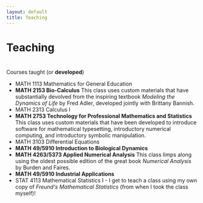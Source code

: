 ```yaml
---
layout: default
title: Teaching
---
```

# Teaching
# 
Courses taught (or **developed**)
* MATH 1113 Mathematics for General Education
* **MATH 2153 Bio-Calculus** This class uses custom materials that have
substantially devolved from the inspiring textbook _Modeling the
Dynamics of Life_ by Fred Adler, developed jointly with Brittany
Bannish.
* MATH 2313 Calculus I
* **MATH 2753 Technology for Professional Mathematics and Statistics**
This class uses custom materials that have been developed to introduce
software for mathematical typesetting, introductory numerical computing,
and introductory symbolic manipulation.
* MATH 3103 Differential Equations
* **MATH 49/5910 Introduction to Biological Dynamics**
* **MATH 4263/5373 Applied Numerical Analysis** This class limps along
using the oldest possible edition of the great book _Numerical Analysis_
by Burden and Faires.
* **MATH 49/5910 Industrial Applications**
* STAT 4113 Mathematical Statistics I - I get to teach a class using my
own copy of _Freund's Mathematical Statistics_ (from when I took the class
myself)!